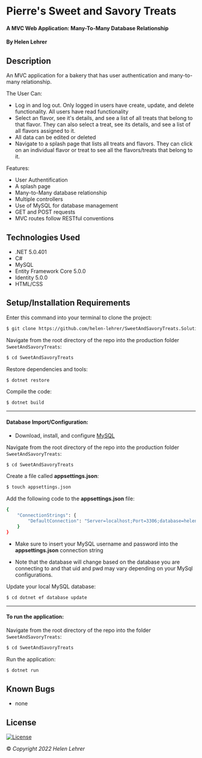 # Pierre's Sweet and Savory Treats

#### A MVC Web Application: Many-To-Many Database Relationship 

#### By Helen Lehrer

## Description

An MVC application for a bakery that has user authentication and many-to-many relationship.
 
The User Can:

* Log in and log out. Only logged in users have create, update, and delete functionality. All users have read functionality
* Select an flavor, see it's details, and see a list of all treats that belong to that flavor. They can also select a treat, see its details, and see a list of all flavors assigned to it.
* All data can be edited or deleted
* Navigate to a splash page that lists all treats and flavors. They can click on an individual flavor or treat to see all the flavors/treats that belong to it.

Features:

* User Authentification
* A splash page
* Many-to-Many database relationship
* Multiple controllers 
* Use of MySQL for database management
* GET and POST requests
* MVC routes follow RESTful conventions

## Technologies Used

* .NET 5.0.401
* C#
* MySQL
* Entity Framework Core 5.0.0
* Identity 5.0.0
* HTML/CSS

## Setup/Installation Requirements

Enter this command into your terminal to clone the project: 
```bash
$ git clone https://github.com/helen-lehrer/SweetAndSavoryTreats.Solution
```

Navigate from the root directory of the repo into the production folder `SweetAndSavoryTreats`:
```bash
$ cd SweetAndSavoryTreats
```

Restore dependencies and tools: 
```bash
$ dotnet restore
```

Compile the code: 
```bash
$ dotnet build
```

---

#### Database Import/Configuration:

* Download, install, and configure [MySQL](https://dev.mysql.com/downloads/installer/)

Navigate from the root directory of the repo into the production folder `SweetAndSavoryTreats`:
```bash
$ cd SweetAndSavoryTreats
```

Create a file called **appsettings.json**: 
```bash
$ touch appsettings.json
```

Add the following code to the **appsettings.json** file: 
```bash
{
    "ConnectionStrings": {
        "DefaultConnection": "Server=localhost;Port=3306;database=helen_lehrer;uid=[YOUR-USERNAME-HERE];pwd=[YOUR-PASSWORD-HERE];"
    }
}
```

* Make sure to insert your MySQL username and password into the  **appsettings.json**  connection string

* Note that the database will change based on the database you are connecting to and that uid and pwd may vary depending on your MySql configurations.

Update your local MySQL database:
```bash
$ cd dotnet ef database update
```

---

#### To run the application: 

Navigate from the root directory of the repo into the folder `SweetAndSavoryTreats`:
```bash
$ cd SweetAndSavoryTreats
```

Run the application:
```bash
$ dotnet run
```

## Known Bugs

* none

## License
[![License](https://img.shields.io/badge/License-BSD_3--Clause-blue.svg)](https://opensource.org/licenses/BSD-3-Clause)

&copy; _Copyright 2022 Helen Lehrer_